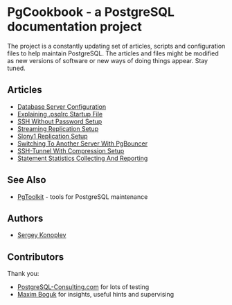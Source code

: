 # PgCookbook - a PostgreSQL documentation project

The project is a constantly updating set of articles, scripts and
configuration files to help maintain PostgreSQL. The articles and
files might be modified as new versions of software or new ways of
doing things appear. Stay tuned.

## Articles

- [Database Server Configuration](database_server_configuration.md)
- [Explaining .psqlrc Startup File](explaining_psqlrc_startup_file.md)
- [SSH Without Password Setup](ssh_without_password_setup.md)
- [Streaming Replication Setup](streaming_replication_setup.md)
- [Slony1 Replication Setup](slony1_replication_setup.md)
- [Switching To Another Server With PgBouncer](switching_to_another_server_with_pgbouncer.md)
- [SSH-Tunnel With Compression Setup](ssh_tunnel_with_compression_setup.md)
- [Statement Statistics Collecting And Reporting](statement_statistics_collecting_and_reporting.md)

## See Also

- [PgToolkit](https://github.com/grayhemp/pgtoolkit) - tools for
  PostgreSQL maintenance

## Authors

- [Sergey Konoplev](mailto:gray.ru@gmail.com)

## Contributors

Thank you:

- [PostgreSQL-Consulting.com](http://www.postgresql-consulting.com)
  for lots of testing
- [Maxim Boguk](mailto:maxim.boguk@gmail.com) for insights, useful
  hints and supervising
